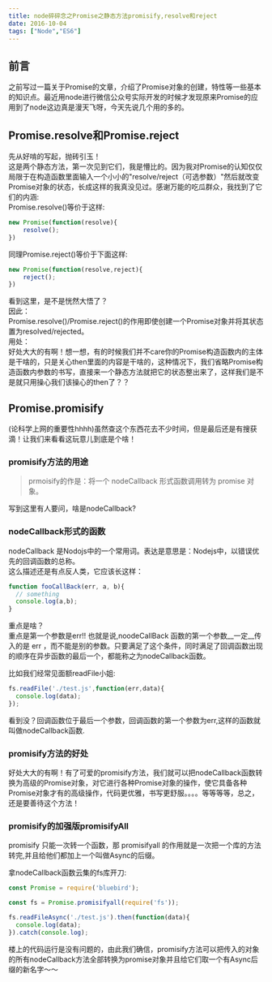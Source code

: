 ```yaml
---
title: node碎碎念之Promise之静态方法promisify,resolve和reject
date: 2016-10-04
tags: ["Node","ES6"]
---
```

## 前言
之前写过一篇关于Promise的文章，介绍了Promise对象的创建，特性等一些基本的知识点。最近用node进行微信公众号实际开发的时候才发现原来Promise的应用到了node这边真是漫天飞呀，今天先说几个用的多的。    
<!-- more --> 
    
## Promise.resolve和Promise.reject
先从好啃的写起，抛砖引玉！    
这是两个静态方法，第一次见到它们，我是懵比的。因为我对Promise的认知仅仅局限于在构造函数里面输入一个小小的"resolve/reject（可选参数）"然后就改变Promise对象的状态，长成这样的我真没见过。感谢万能的吃瓜群众，我找到了它们的内涵:    
Promise.resolve()等价于这样:    
   
```js
new Promise(function(resolve){
    resolve();
})
```

同理Promise.reject()等价于下面这样:    
    
```js
new Promise(function(resolve,reject){
    reject();
})
```
    
看到这里，是不是恍然大悟了？    
因此：     
Promise.resolve()/Promise.reject()的作用即使创建一个Promise对象并将其状态置为resolved/rejected。    
用处：    
好处大大的有啊！想一想，有的时候我们并不care你的Promise构造函数内的主体是干啥的，只是关心then里面的内容是干啥的，这种情况下，我们省略Promise构造函数内参数的书写，直接来一个静态方法就把它的状态整出来了，这样我们是不是就只用操心我们该操心的then了？？      
    
    
## Promise.promisify    
(论科学上网的重要性hhhh)虽然查这个东西花去不少时间，但是最后还是有搜获滴！让我们来看看这玩意儿到底是个啥！    
    
### promisify方法的用途    
>prmoisify的作是：将一个 nodeCallback 形式函数调用转为 promise 对象。
   
写到这里有人要问，啥是nodeCallback?    
   
### nodeCallback形式的函数    
nodeCallback 是Nodojs中的一个常用词。表达是意思是：Nodejs中，以错误优先的回调函数的总称。    
这么描述还是有点反人类，它应该长这样：    
   
```js
function fooCallBack(err, a, b){
  // something
  console.log(a,b);
}
```

重点是啥？    
重点是第一个参数是err!! 也就是说,noodeCallBack 函数的第一个参数__一定__传入的是 err ，而不能是别的参数。只要满足了这个条件，同时满足了回调函数出现的顺序在异步函数的最后一个，都能称之为nodeCallback函数。    
   
比如我们经常见面额readFile小姐:    
   
```js
fs.readFile('./test.js',function(err,data){
  console.log(data);
});
```
   
看到没？回调函数位于最后一个参数，回调函数的第一个参数为err,这样的函数就叫做nodeCallback函数.    
    
### promisify方法的好处    
好处大大的有啊！有了可爱的promisify方法，我们就可以把nodeCallback函数转换为高级的Promise对象，对它进行各种Promise对象的操作，使它具备各种Promise对象才有的高级操作，代码更优雅，书写更舒服。。。。等等等等，总之，还是要善待这个方法！    
    
### promisify的加强版promisifyAll    
promisify 只能一次转一个函数，那 promisifyall 的作用就是一次把一个库的方法转完,并且给他们都加上一个叫做Async的后缀。     
    
拿nodeCallback函数云集的fs库开刀:   
   
```js
const Promise = require('bluebird');

const fs = Promise.promisifyall(require('fs'));

fs.readFileAsync('./test.js').then(function(data){
  console.log(data);
}).catch(console.log);
```

楼上的代码运行是没有问题的，由此我们确信，promisify方法可以把传入的对象的所有nodeCallback方法全部转换为promise对象并且给它们取一个有Async后缀的新名字～～    
    
 

